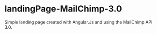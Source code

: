 # landingPage-MailChimp-3.0
Simple landing page created with Angular.Js and using the MailChimp API 3.0.
